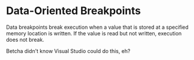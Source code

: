 # Data-Oriented Breakpoints

Data breakpoints break execution when a value that is stored at a specified memory location is written. If the value is read but not written, execution does not break.

Betcha didn't know Visual Studio could do this, eh?